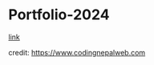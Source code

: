 # Portfolio-2024






[link](https://zmathh.github.io/Portfolio/)









credit: https://www.codingnepalweb.com
